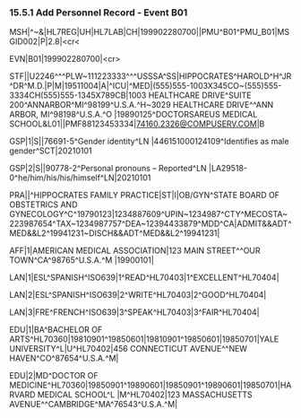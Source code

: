 ### 15.5.1 Add Personnel Record - Event B01

MSH|^~\&|HL7REG|UH|HL7LAB|CH|199902280700||PMU^B01^PMU_B01|MSGID002|P|2.8|&lt;cr&lt;

EVN|B01|199902280700|&lt;cr>

STF||U2246^^^PLW~111223333^^^USSSA^SS|HIPPOCRATES^HAROLD^H^JR^DR^M.D.|P|M|19511004|A|^ICU|^MED|(555)555-1003X345CO~(555)555-3334CH(555)555-1345X789CB|1003 HEALTHCARE DRIVE^SUITE 200^ANNARBOR^MI^98199^U.S.A.^H~3029 HEALTHCARE DRIVE^^ANN ARBOR, MI^98198^U.S.A.^O |19890125^DOCTORSAREUS MEDICAL SCHOOL&L01||PMF88123453334|74160.2326@COMPUSERV.COM|B

GSP|1|S||76691-5^Gender identity^LN |446151000124109^Identifies as male gender^SCT|20210101

GSP|2|S||90778-2^Personal pronouns – Reported^LN |LA29518-0^he/him/his/his/himself^LN|20210101

PRA||^HIPPOCRATES FAMILY PRACTICE|ST|I|OB/GYN^STATE BOARD OF OBSTETRICS AND GYNECOLOGY^C^19790123|1234887609^UPIN~1234987^CTY^MECOSTA~223987654^TAX~1234987757^DEA~12394433879^MDD^CA|ADMIT&&ADT^MED&&L2^19941231~DISCH&&ADT^MED&&L2^19941231|

AFF|1|AMERICAN MEDICAL ASSOCIATION|123 MAIN STREET^^OUR TOWN^CA^98765^U.S.A.^M |19900101|

LAN|1|ESL^SPANISH^ISO639|1^READ^HL70403|1^EXCELLENT^HL70404|

LAN|2|ESL^SPANISH^ISO639|2^WRITE^HL70403|2^GOOD^HL70404|

LAN|3|FRE^FRENCH^ISO639|3^SPEAK^HL70403|3^FAIR^HL70404|

EDU|1|BA^BACHELOR OF ARTS^HL70360|19810901^19850601|19810901^19850601|19850701|YALE UNIVERSITY^L|U^HL70402|456 CONNECTICUT AVENUE^^NEW HAVEN^CO^87654^U.S.A.^M|

EDU|2|MD^DOCTOR OF MEDICINE^HL70360|19850901^19890601|19850901^19890601|19850701|HARVARD MEDICAL SCHOOL^L |M^HL70402|123 MASSACHUSETTS AVENUE^^CAMBRIDGE^MA^76543^U.S.A.^M|

